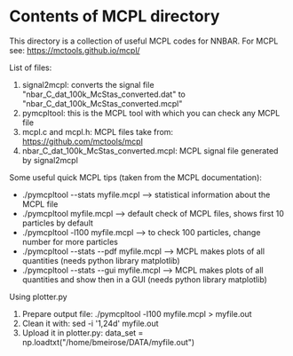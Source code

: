 # Contents of MCPL directory

This directory is a collection of useful MCPL codes for NNBAR. For MCPL see: https://mctools.github.io/mcpl/

List of files:

1) signal2mcpl: converts the signal file "nbar_C_dat_100k_McStas_converted.dat" to "nbar_C_dat_100k_McStas_converted.mcpl"
2) pymcpltool: this is the MCPL tool with which you can check any MCPL file
3) mcpl.c and mcpl.h: MCPL files take from: https://github.com/mctools/mcpl
4) nbar_C_dat_100k_McStas_converted.mcpl: MCPL signal file generated by signal2mcpl 

Some useful quick MCPL tips (taken from the MCPL documentation):

- ./pymcpltool --stats myfile.mcpl --> statistical information about the MCPL file
- ./pymcpltool myfile.mcpl --> default check of MCPL files, shows first 10 particles by default
- ./pymcpltool -l100 myfile.mcpl --> to check 100 particles, change number for more particles
- ./pymcpltool --stats --pdf myfile.mcpl --> MCPL makes plots of all quantities (needs python library matplotlib)
- ./pymcpltool --stats --gui myfile.mcpl --> MCPL makes plots of all quantities and show then in a GUI (needs python library matplotlib)


Using plotter.py

1) Prepare output file: ./pymcpltool -l100 myfile.mcpl > myfile.out
2) Clean it with: sed -i '1,24d' myfile.out
3) Upload it in plotter.py: data_set = np.loadtxt("/home/bmeirose/DATA/myfile.out")

